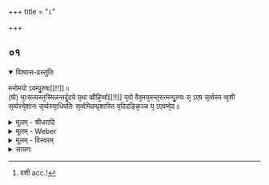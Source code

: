 +++
title = "८"

+++


## ०१


<details open><summary>विश्वास-प्रस्तुतिः</summary>

मनोमयो ऽयम्पु᳘रुषः[[!!]]॥  
(षो) भाः᳘सत्यस्त᳘स्मिन्नन्तर्दृ᳘दये य᳘था व्व्रीहि᳘र्व्वा[[!!]] य᳘वो वैव᳘मय᳘मन्त᳘रात्मन्पु᳘रुषः स᳘ ऽएष स᳘र्व्वस्य व्व᳘शी स᳘र्व्वस्ये᳘शानः स᳘र्व्वस्या᳘धिपतिः स᳘र्व्वमिदम्प्र᳘शास्ति य᳘दिदङ्कि᳘ञ्च य᳘ ऽएवम्वे᳘द॥
</details>

<details><summary>मूलम् - श्रीधरादि</summary>

मनोमयो ऽयम्पु᳘रुषः[[!!]]॥  
(षो) भाः᳘सत्यस्त᳘स्मिन्नन्तर्दृ᳘दये य᳘था व्व्रीहि᳘र्व्वा[[!!]] य᳘वो वैव᳘मय᳘मन्त᳘रात्मन्पु᳘रुषः स᳘ ऽएष स᳘र्व्वस्य व्व᳘शी स᳘र्व्वस्ये᳘शानः स᳘र्व्वस्या᳘धिपतिः स᳘र्व्वमिदम्प्र᳘शास्ति य᳘दिदङ्कि᳘ञ्च य᳘ ऽएवम्वे᳘द॥
</details>

<details><summary>मूलम् - Weber</summary>

मनोम᳘योऽयम् पु᳘रुषो॥  
भाः᳘सत्यस्त᳘स्मिन्नन्तर्हृ᳘दये य᳘था व्री᳘हि᳘र्वा य᳘वो वैव᳘मय᳘मन्त᳘रात्मन्पु᳘रुषः स᳘ एष स᳘र्वस्य व᳘शी [^wbr_1] स᳘र्वस्ये᳘शानः स᳘र्वस्या᳘धिपतिः स᳘र्वमिदम् प्र᳘शास्ति य᳘दिदं किं᳘ च य᳘ एवं वे᳘द॥  

[^wbr_1]: वशी acc.!
</details>

<details><summary>मूलम् - विस्वरम्</summary>


</details>

<details><summary>सायणः</summary>

…
</details>

